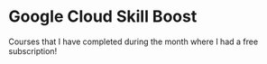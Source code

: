 # Google Cloud Skill Boost

Courses that I have completed during the month where I had a free subscription!

